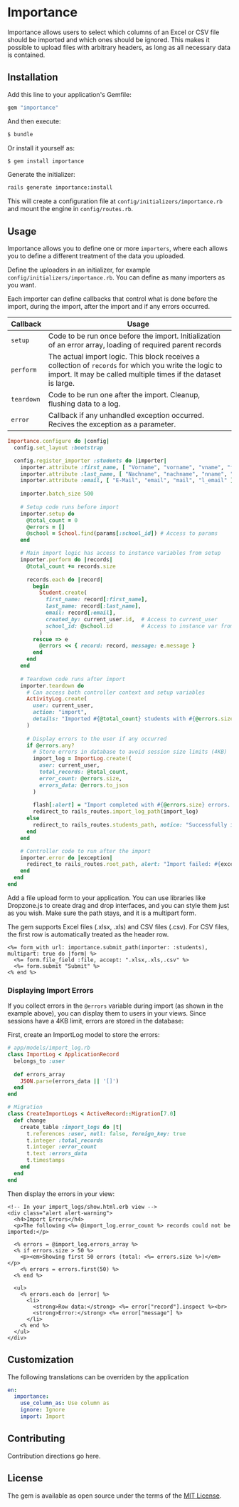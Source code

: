 # Importance

Importance allows users to select which columns of an Excel or CSV file should be
imported and which ones should be ignored. This makes it possible to upload
files with arbitrary headers, as long as all necessary data is contained.

## Installation

Add this line to your application's Gemfile:

```ruby
gem "importance"
```

And then execute:
```bash
$ bundle
```

Or install it yourself as:
```bash
$ gem install importance
```

Generate the initializer:

```bash
rails generate importance:install
```

This will create a configuration file at `config/initializers/importance.rb` and mount
the engine in `config/routes.rb`.

## Usage

Importance allows you to define one or more `importers`, where each allows you
to define a different treatment of the data you uploaded.

Define the uploaders in an initializer, for example `config/initializers/importance.rb`.
You can define as many importers as you want.

Each importer can define callbacks that control what is done before the import, during the import,
after the import and if any errors occurred.

| Callback | Usage |
|---|---|
| `setup` | Code to be run once before the import. Initialization of an error array, loading of required parent records |
| `perform` | The actual import logic. This block receives a collection of `records` for which you write the logic to import. It may be called multiple times if the dataset is large. |
| `teardown` | Code to be run one after the import. Cleanup, flushing data to a log. |
| `error` | Callback if any unhandled exception occurred. Recives the exception as a parameter. |

```ruby
Importance.configure do |config|
  config.set_layout :bootstrap

  config.register_importer :students do |importer|
    importer.attribute :first_name, [ "Vorname", "vorname", "vname", "fname", "l_vorname" ]
    importer.attribute :last_name, [ "Nachname", "nachname", "nname", "lname", "l_nachname" ]
    importer.attribute :email, [ "E-Mail", "email", "mail", "l_email" ]
    
    importer.batch_size 500
    
    # Setup code runs before import
    importer.setup do
      @total_count = 0
      @errors = []
      @school = School.find(params[:school_id]) # Access to params
    end

    # Main import logic has access to instance variables from setup
    importer.perform do |records|
      @total_count += records.size
      
      records.each do |record|
        begin
          Student.create(
            first_name: record[:first_name],
            last_name: record[:last_name],
            email: record[:email],
            created_by: current_user.id,  # Access to current_user
            school_id: @school.id         # Access to instance var from setup
          )
        rescue => e
          @errors << { record: record, message: e.message }
        end
      end
    end
    
    # Teardown code runs after import
    importer.teardown do
      # Can access both controller context and setup variables
      ActivityLog.create(
        user: current_user,
        action: "import",
        details: "Imported #{@total_count} students with #{@errors.size} errors"
      )
      
      # Display errors to the user if any occurred
      if @errors.any?
        # Store errors in database to avoid session size limits (4KB)
        import_log = ImportLog.create!(
          user: current_user,
          total_records: @total_count,
          error_count: @errors.size,
          errors_data: @errors.to_json
        )
        
        flash[:alert] = "Import completed with #{@errors.size} errors. Please review the details below."
        redirect_to rails_routes.import_log_path(import_log)
      else
        redirect_to rails_routes.students_path, notice: "Successfully imported #{@total_count} students."
      end
    end

    # Controller code to run after the import
    importer.error do |exception|
      redirect_to rails_routes.root_path, alert: "Import failed: #{exception.message}"
    end
  end
end
```

Add a file upload form to your application. You can use libraries like
Dropzone.js to create drag and drop interfaces, and you can style them just
as you wish. Make sure the path stays, and it is a multipart form.

The gem supports Excel files (.xlsx, .xls) and CSV files (.csv). For CSV files,
the first row is automatically treated as the header row.

```erb
<%= form_with url: importance.submit_path(importer: :students), multipart: true do |form| %>
  <%= form.file_field :file, accept: ".xlsx,.xls,.csv" %>
  <%= form.submit "Submit" %>
<% end %>
```

### Displaying Import Errors

If you collect errors in the `@errors` variable during import (as shown in the example above), you can display them to users in your views. Since sessions have a 4KB limit, errors are stored in the database:

First, create an ImportLog model to store the errors:

```ruby
# app/models/import_log.rb
class ImportLog < ApplicationRecord
  belongs_to :user
  
  def errors_array
    JSON.parse(errors_data || '[]')
  end
end
```

```ruby
# Migration
class CreateImportLogs < ActiveRecord::Migration[7.0]
  def change
    create_table :import_logs do |t|
      t.references :user, null: false, foreign_key: true
      t.integer :total_records
      t.integer :error_count
      t.text :errors_data
      t.timestamps
    end
  end
end
```

Then display the errors in your view:

```erb
<!-- In your import_logs/show.html.erb view -->
<div class="alert alert-warning">
  <h4>Import Errors</h4>
  <p>The following <%= @import_log.error_count %> records could not be imported:</p>
  
  <% errors = @import_log.errors_array %>
  <% if errors.size > 50 %>
    <p><em>Showing first 50 errors (total: <%= errors.size %>)</em></p>
    <% errors = errors.first(50) %>
  <% end %>
  
  <ul>
    <% errors.each do |error| %>
      <li>
        <strong>Row data:</strong> <%= error["record"].inspect %><br>
        <strong>Error:</strong> <%= error["message"] %>
      </li>
    <% end %>
  </ul>
</div>
```

## Customization

The following translations can be overriden by the application

```yml
en:
  importance:
    use_column_as: Use column as
    ignore: Ignore
    import: Import
```

## Contributing

Contribution directions go here.

## License

The gem is available as open source under the terms of the [MIT License](https://opensource.org/licenses/MIT).
